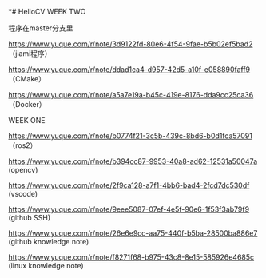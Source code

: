 *# HelloCV
WEEK TWO

程序在master分支里


https://www.yuque.com/r/note/3d9122fd-80e6-4f54-9fae-b5b02ef5bad2 （jiami程序）


https://www.yuque.com/r/note/ddad1ca4-d957-42d5-a10f-e058890faff9  （CMake）


https://www.yuque.com/r/note/a5a7e19a-b45c-419e-8176-dda9cc25ca36 （Docker）




WEEK ONE


https://www.yuque.com/r/note/b0774f21-3c5b-439c-8bd6-b0d1fca57091 （ros2）


https://www.yuque.com/r/note/b394cc87-9953-40a8-ad62-12531a50047a (opencv)


https://www.yuque.com/r/note/2f9ca128-a7f1-4bb6-bad4-2fcd7dc530df (vscode)


https://www.yuque.com/r/note/9eee5087-07ef-4e5f-90e6-1f53f3ab79f9 (github SSH)


https://www.yuque.com/r/note/26e6e9cc-aa75-440f-b5ba-28500ba886e7 (github knowledge note)


https://www.yuque.com/r/note/f8271f68-b975-43c8-8e15-585926e4685c (linux knowledge note)


